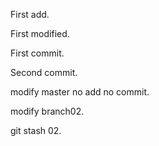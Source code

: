 First add.

First modified.

First commit.

Second commit.

modify master no add no commit.

modify branch02.

git stash 02.
